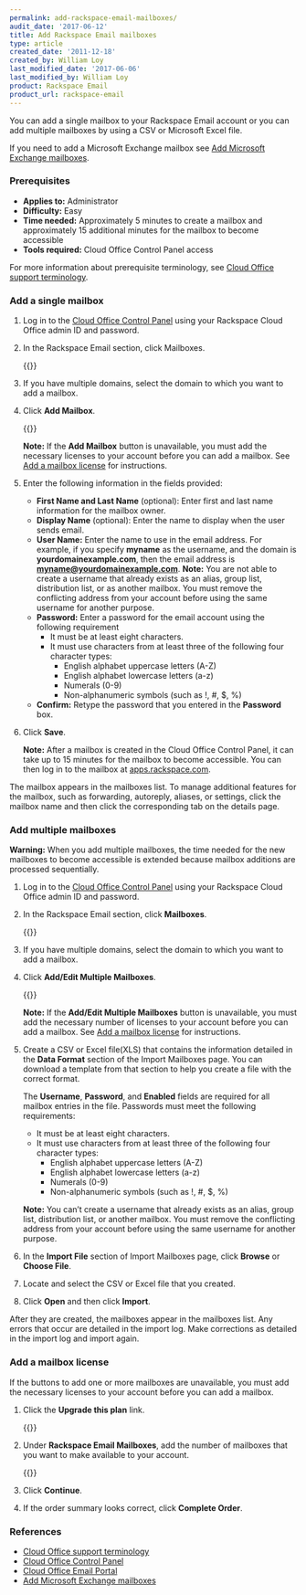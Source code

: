```yaml
---
permalink: add-rackspace-email-mailboxes/
audit_date: '2017-06-12'
title: Add Rackspace Email mailboxes
type: article
created_date: '2011-12-18'
created_by: William Loy
last_modified_date: '2017-06-06'
last_modified_by: William Loy
product: Rackspace Email
product_url: rackspace-email
---
```


You can add a single mailbox to your Rackspace Email account or you can add multiple mailboxes by using a CSV or Microsoft Excel file.

If you need to add a Microsoft Exchange mailbox see [Add Microsoft Exchange mailboxes](/how-to/adding-microsoft-exchange-mailboxes/).

### Prerequisites

- **Applies to:** Administrator
- **Difficulty:** Easy
- **Time needed:** Approximately 5 minutes to create a mailbox and approximately 15 additional minutes for the mailbox to become accessible
- **Tools required:** Cloud Office Control Panel access

For more information about prerequisite terminology, see [Cloud Office support terminology](/how-to/cloud-office-support-terminology).

### Add a single mailbox

1. Log in to the [Cloud Office Control Panel](https://cp.rackspace.com/Login.aspx?ReturnUrl=%2f "Cloud Office Control Panel") using your Rackspace Cloud Office admin ID and password.
2. In the Rackspace Email section, click Mailboxes. 

   {{<image src="add-mailbox-sc1.png" alt="" title="">}}
   
3. If you have multiple domains, select the domain to which you want to add a mailbox.
4. Click **Add Mailbox**.

    {{<image src="add-mailbox-sc2.png" alt="" title="">}}
    
    **Note:** If the **Add Mailbox** button is unavailable, you must add the necessary licenses to your account before you can add a mailbox. See [Add a mailbox license](#add-a-mailbox-license) for instructions.
     
5. Enter the following information in the fields provided:

	 * **First Name and Last Name** (optional): Enter first and last name information for the mailbox owner.
	 * **Display Name** (optional): Enter the name to display when the user sends email.
	 * **User Name:** Enter the name to use in the email address. For example, if you specify **myname** as the username, and the domain is **yourdomainexample.com**, then the email address is **myname@yourdomainexample.com**.
      **Note:** You are not able to create a username that already exists as an alias, group list, distribution list, or as another mailbox. You must remove the conflicting address from your account before using the same username for another purpose.
	 * **Password:** Enter a password for the email account using the following requirement
	   - It must be at least eight characters.
	   - It must use characters from at least three of the following four character types:
	     - English alphabet uppercase letters (A-Z)
	     - English alphabet lowercase letters (a-z)
	     - Numerals (0-9)
	     - Non-alphanumeric symbols (such as !, #, $, %)
	 * **Confirm:** Retype the password that you entered in the **Password** box.
	 
6. Click **Save**.

   **Note:** After a mailbox is created in the Cloud Office Control Panel, it can take up to 15 minutes for the mailbox to become accessible. You can then log in to the mailbox at [apps.rackspace.com](https://apps.rackspace.com/index.php).
     
The mailbox appears in the mailboxes list. To manage additional features for the mailbox, such as forwarding, autoreply, aliases, or settings, click the mailbox name and then click the corresponding tab on the details page.

### Add multiple mailboxes

**Warning:** When you add multiple mailboxes, the time needed for the new mailboxes to become accessible is extended because mailbox additions are processed sequentially.

1. Log in to the [Cloud Office Control Panel](https://cp.rackspace.com/Login.aspx?ReturnUrl=%2f "Cloud Office Control Panel") using your Rackspace Cloud Office admin ID and password.
2. In the Rackspace Email section, click **Mailboxes**. 

    {{<image src="add-mailbox-sc1.png" alt="" title="">}}
    
3. If you have multiple domains, select the domain to which you want to add a mailbox.
4. Click **Add/Edit Multiple Mailboxes**.

    {{<image src="add-multi-mailboxes.png" alt="" title="">}}
    
    **Note:** If the **Add/Edit Multiple Mailboxes** button is unavailable, you must add the necessary number of licenses to your account before you can add a mailbox. See [Add a mailbox license](#add-a-mailbox-license) for instructions.
    
5. Create a CSV or Excel file(XLS) that contains the information detailed in the **Data Format** section of the Import Mailboxes page. You can download a template from that section to help you create a file with the correct format.

   The **Username**, **Password**, and **Enabled** fields are required for all mailbox entries in the file. Passwords must meet the following requirements:
   
    - It must be at least eight characters.
    - It must use characters from at least three of the following four character types:
      - English alphabet uppercase letters (A-Z)
      - English alphabet lowercase letters (a-z)
      - Numerals (0-9)
      - Non-alphanumeric symbols (such as !, #, $, %)
		
	**Note:** You can’t create a username that already exists as an alias, group list, distribution list, or another mailbox. You must remove the conflicting address from your account before using the same username for another purpose.
		
6. In the **Import File** section of Import Mailboxes page, click **Browse** or **Choose File**.
7. Locate and select the CSV or Excel file that you created.
8. Click **Open** and then click **Import**.

After they are created, the mailboxes appear in the mailboxes list. Any errors that occur are detailed in the import log. Make corrections as detailed in the import log and import again.

### Add a mailbox license

If the buttons to add one or more mailboxes are unavailable, you must add the necessary licenses to your account before you can add a mailbox.

1. Click the **Upgrade this plan** link.

    {{<image src="add-rse-license-sc1.png" alt="" title="">}}
    
2. Under **Rackspace Email Mailboxes**, add the number of mailboxes that you want to make available to your account.

    {{<image src="add-rse-license-sc2.png" alt="" title="">}}
    
3. Click **Continue**.
4. If the order summary looks correct, click **Complete Order**.

### References

- [Cloud Office support terminology](/how-to/cloud-office-support-terminology)
- [Cloud Office Control Panel](https://cp.rackspace.com/Login.aspx?ReturnUrl=%2f "Cloud Office Control Panel")
- [Cloud Office Email Portal](https://apps.rackspace.com/index.php)
- [Add Microsoft Exchange mailboxes](/how-to/adding-microsoft-exchange-mailboxes/)
